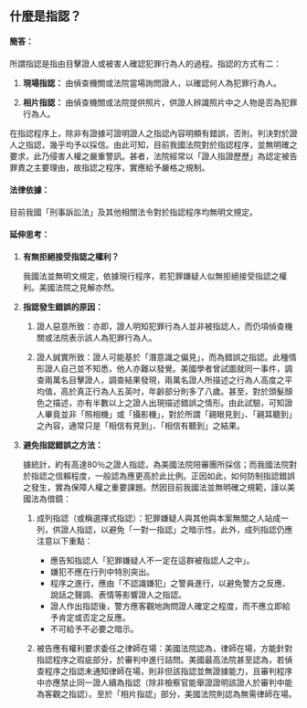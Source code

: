 ## 什麼是指認？

#### 簡答：

所謂指認是指由目擊證人或被害人確認犯罪行為人的過程。指認的方式有二：

1. **現場指認：** 由偵查機關或法院當場詢問證人，以確認何人為犯罪行為人。

2. **相片指認：** 由偵查機關或法院提供照片，供證人辨識照片中之人物是否為犯罪行為人。

在指認程序上，除非有證據可證明證人之指認內容明顯有錯誤，否則，判決對於證人之指認，幾乎均予以採信。由此可知，目前我國法院對於指認程序，並無明確之要求，此乃侵害人權之嚴重警訊。甚者，法院經常以「證人指證歷歷」為認定被告罪責之主要理由，故指認之程序，實應給予嚴格之規制。

#### 法律依據：

目前我國「刑事訴訟法」及其他相關法令對於指認程序均無明文規定。

#### 延伸思考：

1. **有無拒絕接受指認之權利？**

   我國法並無明文規定，依據現行程序，若犯罪嫌疑人似無拒絕接受指認之權利。美國法院之見解亦然。

2. **指認發生錯誤的原因：**

   1. 證人惡意所致：亦即，證人明知犯罪行為人並非被指認人，而仍項偵查機關或法院表示該人為犯罪行為人。

   2. 證人誠實所致：證人可能基於「潛意識之偏見」，而為錯誤之指認。此種情形證人自己並不知悉，他人亦難以發覺。美國學者曾試圖就同一事件，調查兩萬名目擊證人，調查結果發現，兩萬名證人所描述之行為人高度之平均值，高於真正行為人五英吋，年齡部分則多了八歲。甚至，對於頭髮顏色之描述，亦有半數以上之證人出現描述錯誤之情形。由此試驗，可知證人畢竟並非「照相機」或「攝影機」，對於所謂「親眼見到」、「親耳聽到」之內容，通常只是「相信有見到」、「相信有聽到」之結果。

3. **避免指認錯誤之方法：**

   據統計，約有高達80％之證人指認，為美國法院陪審團所採信；而我國法院對於指認之信賴程度，一般認為應更高於此比例。正因如此，如何防制指認錯誤之發生，實為保障人權之重要課題。然因目前我國法並無明確之規範，謹以美國法為借鏡：

   1. 成列指認（或稱選擇式指認）：犯罪嫌疑人與其他與本案無關之人站成一列，供證人指認，以避免「一對一指認」之暗示性。此外，成列指認仍應注意以下重點：

      * 應告知指認人「犯罪嫌疑人不一定在這群被指認人之中」。
      * 嫌犯不應在行列中特別突出。
      * 程序之進行，應由「不認識嫌犯」之警員進行，以避免警方之反應、說話之聲調、表情等影響證人之指認。
      * 證人作出指認後，警方應客觀地詢問證人確定之程度，而不應立即給予肯定或否定之反應。
      * 不可給予不必要之暗示。

   2. 被告應有權利要求委任之律師在場：美國法院認為，律師在場，方能針對指認程序之瑕疵部分，於審判中進行詰問。美國最高法院甚至認為，若偵查程序之指認未通知律師在場，則非但該指認並無證據能力，且審判程序中亦應禁止同一證人續為指認（除非檢察官能舉證證明該證人於審判中能為客觀之指認）。至於「相片指認」部分，美國法院則認為無需律師在場。

